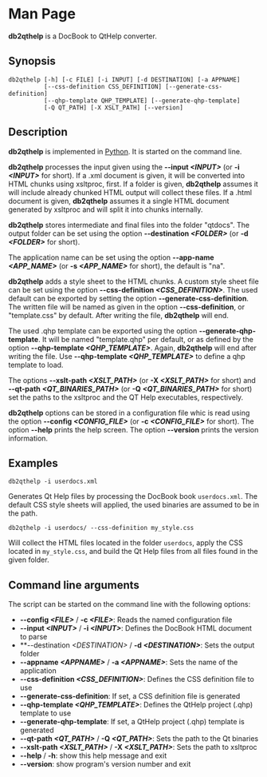 # Man Page

**db2qthelp** is a DocBook to QtHelp converter. 

## Synopsis

```console
db2qthelp [-h] [-c FILE] [-i INPUT] [-d DESTINATION] [-a APPNAME]
          [--css-definition CSS_DEFINITION] [--generate-css-definition]
          [--qhp-template QHP_TEMPLATE] [--generate-qhp-template]
          [-Q QT_PATH] [-X XSLT_PATH] [--version]
```

## Description

**db2qthelp** is implemented in [Python](https://www.python.org/). It is started on the command line.

**db2qthelp** processes the input given using the **--input *&lt;INPUT&gt;*** (or **-i *&lt;INPUT&gt;*** for short). If a .xml document is given, it will be converted into HTML chunks using xsltproc, first. If a folder is given, **db2qthelp** assumes it will include already chunked HTML output will collect these files. If a .html document is given, **db2qthelp** assumes it a single HTML document generated by xsltproc and will split it into chunks internally.

**db2qthelp** stores intermediate and final files into the folder "qtdocs". The output folder can be set using the option **--destination *&lt;FOLDER&gt;*** (or **-d *&lt;FOLDER&gt;*** for short).

The application name can be set using the option **--app-name *&lt;APP_NAME&gt;*** (or **-s *&lt;APP_NAME&gt;*** for short), the default is "na".

**db2qthelp** adds a style sheet to the HTML chunks. A custom style sheet file can be set using the option **--css-definition *&lt;CSS_DEFINITION&gt;***. The used default can be exported by setting the option **--generate-css-definition**. The written file will be named as given in the option **--css-definition**, or "template.css" by default. After writing the file, **db2qthelp** will end.

The used .qhp template can be exported using the option **--generate-qhp-template**. It will be named "template.qhp" per default, or as defined by the option **--qhp-template *&lt;QHP_TEMPLATE&gt;***. Again, **db2qthelp** will end after writing the file. Use **--qhp-template *&lt;QHP_TEMPLATE&gt;*** to define a qhp template to load.

The options **--xslt-path *&lt;XSLT_PATH&gt;*** (or **-X *&lt;XSLT_PATH&gt;*** for short) and **--qt-path *&lt;QT_BINARIES_PATH&gt;*** (or **-Q *&lt;QT_BINARIES_PATH&gt;*** for short) set the paths to the xsltproc and the QT Help executables, respectively.

**db2qthelp** options can be stored in a configuration file whic is read using the option **--config *&lt;CONFIG_FILE&gt;*** (or **-c *&lt;CONFIG_FILE&gt;*** for short). The option **--help** prints the help screen. The option **--version** prints the version information.


## Examples

```shell
db2qthelp -i userdocs.xml
```

Generates Qt Help files by processing the DocBook book ```userdocs.xml```. The default CSS style sheets will applied, the used binaries are assumed to be in the path.

```shell
db2qthelp -i userdocs/ --css-definition my_style.css
```

Will collect the HTML files located in the folder ```userdocs```, apply the CSS located in ```my_style.css```, and build the Qt Help files from all files found in the given folder.


## Command line arguments

The script can be started on the command line with the following options:

* **--config *&lt;FILE&gt;*** / **-c *&lt;FILE&gt;***: Reads the named configuration file
* **--input *&lt;INPUT&gt;*** / **-i *&lt;INPUT&gt;***: Defines the DocBook HTML document to parse
* **--destination *&lt;DESTINATION&gt;* / **-d *&lt;DESTINATION&gt;***: Sets the output folder
* **--appname *&lt;APPNAME&gt;*** / **-a *&lt;APPNAME&gt;***: Sets the name of the application
* **--css-definition *&lt;CSS_DEFINITION&gt;***: Defines the CSS definition file to use
* **--generate-css-definition**: If set, a CSS definition file is generated
* **--qhp-template *&lt;QHP_TEMPLATE&gt;***: Defines the QtHelp project (.qhp) template to use
* **--generate-qhp-template**: If set, a QtHelp project (.qhp) template is generated
* **--qt-path *&lt;QT_PATH&gt;*** / **-Q *&lt;QT_PATH&gt;***: Sets the path to the Qt binaries
* **--xslt-path *&lt;XSLT_PATH&gt;*** / **-X *&lt;XSLT_PATH&gt;***: Sets the path to xsltproc
* **--help** / **-h**: show this help message and exit
* **--version**: show program's version number and exit

